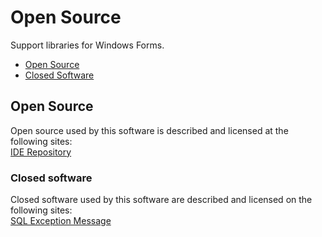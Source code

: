 # Open Source

Support libraries for Windows Forms.

* [Open Source](#Open-Source)
* [Closed Software](#Closed-software)

<a name="Open-Source"></a>
## Open Source
Open source used by this software is described and licensed at the
following sites:  
[IDE Repository]  

<a name="Closed-software"></a>
### Closed software
Closed software used by this software are described and licensed on
the following sites:  
[SQL Exception Message]
 
[MEGA packages folder]: https://mega.nz/folder/KEcVxC5a#GYnmvMcwP4yI4tsocD31Pg
[SQL Exception Message]: https://msdn.microsoft.com/en-us/library/ms365274.aspx

[IDE Repository]: https://www.bitbucket.org/davidhary/vs.ide
[external repositories]: ExternalReposCommits.csv

